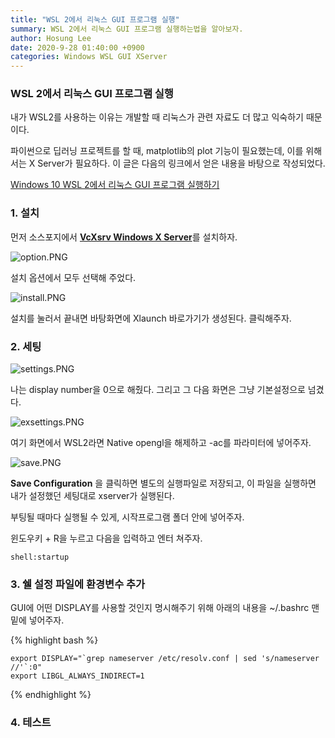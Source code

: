 ```yaml
---
title: "WSL 2에서 리눅스 GUI 프로그램 실행"
summary: WSL 2에서 리눅스 GUI 프로그램 실행하는법을 알아보자.
author: Hosung Lee
date: 2020-9-28 01:40:00 +0900
categories: Windows WSL GUI XServer
---
```


### WSL 2에서 리눅스 GUI 프로그램 실행

내가 WSL2를 사용하는 이유는 개발할 때 리눅스가 관련 자료도 더 많고 익숙하기 때문이다.

파이썬으로 딥러닝 프로젝트를 할 때, matplotlib의 plot 기능이 필요했는데, 이를 위해서는 X Server가 필요하다. 이 글은 다음의 링크에서 얻은 내용을 바탕으로 작성되었다.

[Windows 10 WSL 2에서 리눅스 GUI 프로그램 실행하기](https://psychoria.tistory.com/739)

### 1. 설치

먼저 소스포지에서 [**VcXsrv Windows X Server**](https://sourceforge.net/projects/vcxsrv/)를 설치하자.

![option.PNG](https://holeeman.github.io/assets/images/option.PNG)

설치 옵션에서 모두 선택해 주었다.

![install.PNG](https://holeeman.github.io/assets/images/install.PNG)

설치를 눌러서 끝내면 바탕화면에 Xlaunch 바로가기가 생성된다. 클릭해주자.

### 2. 세팅

![settings.PNG](https://holeeman.github.io/assets/images/settings.PNG)

나는 display number을 0으로 해줬다. 그리고 그 다음 화면은 그냥 기본설정으로 넘겼다.

![exsettings.PNG](https://holeeman.github.io/assets/images/exsettings.PNG)

여기 화면에서 WSL2라면 Native opengl을 해제하고 -ac를 파라미터에 넣어주자.

![save.PNG](https://holeeman.github.io/assets/images/save.PNG)

**Save Configuration** 을 클릭하면 별도의 실행파일로 저장되고, 이 파일을 실행하면 내가 설정했던 세팅대로 xserver가 실행된다.

부팅될 때마다 실행될 수 있게, 시작프로그램 폴더 안에 넣어주자.

윈도우키 + R을 누르고 다음을 입력하고 엔터 쳐주자.

```
shell:startup
```

### 3. 쉘 설정 파일에 환경변수 추가

GUI에 어떤 DISPLAY를 사용할 것인지 명시해주기 위해 아래의 내용을 ~/.bashrc 맨 밑에 넣어주자.

{% highlight bash %}

```
export DISPLAY="`grep nameserver /etc/resolv.conf | sed 's/nameserver //'`:0"
export LIBGL_ALWAYS_INDIRECT=1
```

{% endhighlight %}

### 4. 테스트


